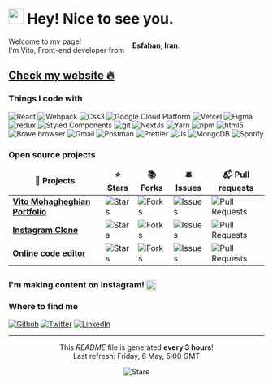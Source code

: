 <h1><img src="https://emojis.slackmojis.com/emojis/images/1531849430/4246/blob-sunglasses.gif?1531849430" width="30"/> Hey! Nice to see you.</h1>


<div style="display:flex; align-items:center;" >Welcome to my page! </br> I'm Vito, Front-end developer from <img src="https://cdn-icons.flaticon.com/png/512/4009/premium/4009076.png?token=exp=1651840438~hmac=07c289c9d50e7d75ae74a3fa52d6b1f4" width="16"/> <b>Esfahan, Iran</b>. </div>



<h2><a href="https://mohagheghian.netlify.app" target="_blank">Check my website 🔥</a></h2>


<h3>Things I code with</h3>
<p>
  <img alt="React" src="https://img.shields.io/badge/-React-45b8d8?style=flat-square&logo=react&logoColor=white" />
  <img alt="Webpack" src="https://img.shields.io/badge/-Webpack-8DD6F9?style=flat-square&logo=webpack&logoColor=white" /> 
  <img alt="Css3" src="https://img.shields.io/badge/-Css3-2088FF?style=flat-square&logo=css3&logoColor=white" />
  <img alt="Google Cloud Platform" src="https://img.shields.io/badge/-Netlify-1a73e8?style=flat-square&logo=netlify&logoColor=white" />
  <img alt="Vercel" src="https://img.shields.io/badge/-Vercel-5849BE?style=flat-square&logo=vercel&logoColor=white" />
  <img alt="Figma" src="https://img.shields.io/badge/-Figma-311C87?style=flat-square&logo=figma&logoColor=white" />
  <img alt="redux" src="https://img.shields.io/badge/-Redux-764ABC?style=flat-square&logo=redux&logoColor=white" />
  <img alt="Styled Components" src="https://img.shields.io/badge/-Styled_Components-db7092?style=flat-square&logo=styled-components&logoColor=white" />
  <img alt="git" src="https://img.shields.io/badge/-Git-F05032?style=flat-square&logo=git&logoColor=white" />
  <img alt="NextJs" src="https://img.shields.io/badge/-NextJs-ea2845?style=flat-square&logo=next.js&logoColor=white" />
  <img alt="Yarn" src="https://img.shields.io/badge/-Yarn-DD0031?style=flat-square&logo=Yarn&logoColor=white" />
  <img alt="npm" src="https://img.shields.io/badge/-NPM-CB3837?style=flat-square&logo=npm&logoColor=white" />
  <img alt="html5" src="https://img.shields.io/badge/-HTML5-E34F26?style=flat-square&logo=html5&logoColor=white" />
  <img alt="Brave browser" src="https://img.shields.io/badge/-Brave_Browser-FB542B?style=flat-square&logo=brave&logoColor=white" />
  <img alt="Gmail" src="https://img.shields.io/badge/-Gmail-EC4A3F?style=flat-square&logo=gmail&logoColor=white" />
  <img alt="Postman" src="https://img.shields.io/badge/-Postman-F9A03C?style=flat-square&logo=postman&logoColor=white" />
  <img alt="Prettier" src="https://img.shields.io/badge/-Prettier-F7B93E?style=flat-square&logo=prettier&logoColor=white" />
  <img alt="Js" src="https://img.shields.io/badge/-Js-F7B93E?style=flat-square&logo=javascript&logoColor=white" />
  <img alt="MongoDB" src="https://img.shields.io/badge/-MongoDB-13aa52?style=flat-square&logo=mongodb&logoColor=white" />
  <img alt="Spotify" src="https://img.shields.io/badge/-Spotify-43853d?style=flat-square&logo=spotify&logoColor=white" />
</p>
<h3>Open source projects</h3>
<table>
  <thead align="center">
    <tr border: none;>
      <td><b>🎁 Projects</b></td>
      <td><b>⭐ Stars</b></td>
      <td><b>📚 Forks</b></td>
      <td><b>🛎 Issues</b></td>
      <td><b>📬 Pull requests</b></td>
    </tr>
  </thead>
  <tbody>
    <tr>
      <td><a href="https://github.com/vito-mohagheghian/vito-mohagheghian-portfolio"><b>Vito Mohagheghian Portfolio</b></a></td>
      <td><img alt="Stars" src="https://img.shields.io/github/stars/vito-mohagheghian/vito-mohagheghian-portfolio?style=flat-square&labelColor=343b41"/></td>
      <td><img alt="Forks" src="https://img.shields.io/github/forks/vito-mohagheghian/vito-mohagheghian-portfolio?style=flat-square&labelColor=343b41"/></td>
      <td><img alt="Issues" src="https://img.shields.io/github/issues/vito-mohagheghian/vito-mohagheghian-portfolio?style=flat-square&labelColor=343b41"/></td>
      <td><img alt="Pull Requests" src="https://img.shields.io/github/issues-pr/vito-mohagheghian/vito-mohagheghian-portfolio?style=flat-square&labelColor=343b41"/></td>
    </tr>
	  <tr>
      <td><a href="https://github.com/thmsgbrt/Chrome-Extension-with-React-and-Typescript-Starter-Pack"><b>Instagram Clone</b></a></td>
      <td><img alt="Stars" src="https://img.shields.io/github/stars/vito-mohagheghian/Instagram-clone?style=flat-square&labelColor=343b41"/></td>
      <td><img alt="Forks" src="https://img.shields.io/github/forks/vito-mohagheghian/Instagram-clone?style=flat-square&labelColor=343b41"/></td>
      <td><img alt="Issues" src="https://img.shields.io/github/issues/vito-mohagheghian/Instagram-clone?style=flat-square&labelColor=343b41"/></td>
      <td><img alt="Pull Requests" src="https://img.shields.io/github/issues-pr/vito-mohagheghian/Instagram-clone?style=flat-square&labelColor=343b41"/></td>
    </tr>
    <tr>
      <td><a href="https://github.com/thmsgbrt/nodejs-typescript-express-apollo-graphql-starter"><b>Online code editor</b></a></td>
      <td><img alt="Stars" src="https://img.shields.io/github/stars/vito-mohagheghian/online-code-editor?style=flat-square&labelColor=343b41"/></td>
      <td><img alt="Forks" src="https://img.shields.io/github/forks/vito-mohagheghian/online-code-editor?style=flat-square&labelColor=343b41"/></td>
      <td><img alt="Issues" src="https://img.shields.io/github/issues/vito-mohagheghian/online-code-editor?style=flat-square&labelColor=343b41"/></td>
      <td><img alt="Pull Requests" src="https://img.shields.io/github/issues-pr/vito-mohagheghian/online-code-editor?style=flat-square&labelColor=343b41"/></td>
    </tr>
  </tbody>
</table>
<h3>I'm making content on Instagram! <img src="https://cdn-icons.flaticon.com/png/512/4138/premium/4138124.png?token=exp=1651838122~hmac=c179691d392c5483916fdc759a456bd6" style="transform:translateY(25%);" width="20"/></h3>


<h3>Where to find me</h3>
<p><a href="https://github.com/vito-mohagheghian" target="_blank"><img alt="Github" src="https://img.shields.io/badge/GitHub-DD0031?&style=for-the-badge&logo=Github&logoColor=white" /></a> <a href="https://twitter.com/hereisvito" target="_blank"><img alt="Twitter" src="https://img.shields.io/badge/twitter-%231DA1F2.svg?&style=for-the-badge&logo=twitter&logoColor=white" /></a> <a href="https://www.linkedin.com/in/mohammad-mohagheghian-5a8160214/" target="_blank"><img alt="LinkedIn" src="https://img.shields.io/badge/linkedin-FB542B?&style=for-the-badge&logo=linkedin&logoColor=white" /></a> 

------------
<p align="center">This <i>README</i> file is generated <b>every 3 hours</b>!</br>Last refresh: Friday, 6 May, 5:00 GMT<br /></p>
<p align="center"><img alt="Stars" src="https://img.shields.io/github/stars/vito-mohagheghian/vito-mohagheghian?style=flat-square&labelColor=343b41"/></p>
